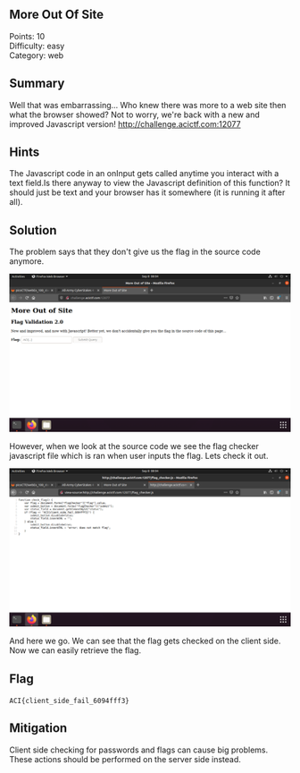## More Out Of Site

Points: 10  
Difficulty: easy    
Category: web

## Summary
Well that was embarrassing... Who knew there was more to a web site then what the browser showed? Not to worry, we're back with a new and improved Javascript version! http://challenge.acictf.com:12077

## Hints
The Javascript code in an onInput gets called anytime you interact with a text field.Is there anyway to view the Javascript definition of this function?
It should just be text and your browser has it somewhere (it is running it after all).

## Solution
The problem says that they don't give us the flag in the source code anymore. 

![Image1](MoreOutofSite.png)

However, when we look at the source code we see the flag checker javascript file which is ran when user inputs the flag. Lets check it out.

![Image2](MoreOutofSite2.png)

And here we go. We can see that the flag gets checked on the client side. Now we can easily retrieve the flag.

## Flag

`ACI{client_side_fail_6094fff3}`

## Mitigation

Client side checking for passwords and flags can cause big problems. These actions should be performed on the server side instead.
